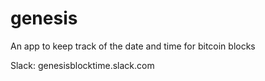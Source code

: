 # genesis

An app to keep track of the date and time for bitcoin blocks

Slack: genesisblocktime.slack.com
